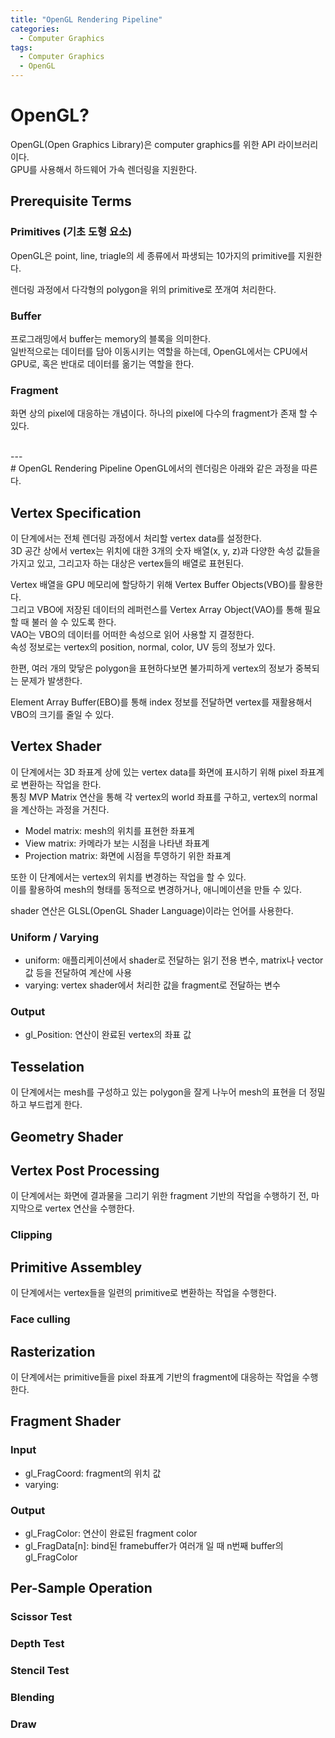 ```yaml
---
title: "OpenGL Rendering Pipeline"
categories:
  - Computer Graphics
tags:
  - Computer Graphics
  - OpenGL
---
```


# OpenGL?
OpenGL(Open Graphics Library)은 computer graphics를 위한 API 라이브러리이다.  
GPU를 사용해서 하드웨어 가속 렌더링을 지원한다.
<!-- 이미지 -->

## Prerequisite Terms

### Primitives (기초 도형 요소)
OpenGL은 point, line, triagle의 세 종류에서 파생되는 10가지의 primitive를 지원한다.  
<!-- 이미지 -->
렌더링 과정에서 다각형의 polygon을 위의 primitive로 쪼개여 처리한다.

### Buffer
프로그래밍에서 buffer는 memory의 블록을 의미한다.  
일반적으로는 데이터를 담아 이동시키는 역할을 하는데, OpenGL에서는 CPU에서 GPU로, 혹은 반대로 데이터를 옮기는 역할을 한다.

### Fragment
화면 상의 pixel에 대응하는 개념이다.
하나의 pixel에 다수의 fragment가 존재 할 수 있다.

<br/>    
---
<br/>
# OpenGL Rendering Pipeline
OpenGL에서의 렌더링은 아래와 같은 과정을 따른다.
<!-- 이미지 -->


## Vertex Specification
이 단계에서는 전체 렌더링 과정에서 처리할 vertex data를 설정한다.  
3D 공간 상에서 vertex는 위치에 대한 3개의 숫자 배열(x, y, z)과 다양한 속성 값들을 가지고 있고, 그리고자 하는 대상은 vertex들의 배열로 표현된다.  

Vertex 배열을 GPU 메모리에 할당하기 위해 Vertex Buffer Objects(VBO)를 활용한다.  
그리고 VBO에 저장된 데이터의 레퍼런스를 Vertex Array Object(VAO)를 통해 필요할 때 불러 쓸 수 있도록 한다.  
VAO는 VBO의 데이터를 어떠한 속성으로 읽어 사용할 지 결정한다.  
속성 정보로는 vertex의 position, normal, color, UV 등의 정보가 있다.

한편, 여러 개의 맞닿은 polygon을 표현하다보면 불가피하게 vertex의 정보가 중복되는 문제가 발생한다.  
<!-- 이미지 -->
Element Array Buffer(EBO)를 통해 index 정보를 전달하면 vertex를 재활용해서 VBO의 크기를 줄일 수 있다.  


## Vertex Shader
이 단계에서는 3D 좌표계 상에 있는 vertex data를 화면에 표시하기 위해 pixel 좌표계로 변환하는 작업을 한다.  
통칭 MVP Matrix 연산을 통해 각 vertex의 world 좌표를 구하고, vertex의 normal을 계산하는 과정을 거친다.  
- Model matrix: mesh의 위치를 표현한 좌표계
- View matrix: 카메라가 보는 시점을 나타낸 좌표계
- Projection matrix: 화면에 시점을 투영하기 위한 좌표계
<!-- 이미지 -->

또한 이 단계에서는 vertex의 위치를 변경하는 작업을 할 수 있다.  
이를 활용하여 mesh의 형태를 동적으로 변경하거나, 애니메이션을 만들 수 있다.

shader 연산은 GLSL(OpenGL Shader Language)이라는 언어를 사용한다.  
<!-- 이미지 -->

### Uniform / Varying
- uniform: 애플리케이션에서 shader로 전달하는 읽기 전용 변수, matrix나 vector 값 등을 전달하여 계산에 사용
- varying: vertex shader에서 처리한 값을 fragment로 전달하는 변수

### Output
- gl_Position: 연산이 완료된 vertex의 좌표 값

## Tesselation
이 단계에서는 mesh를 구성하고 있는 polygon을 잘게 나누어 mesh의 표현을 더 정밀하고 부드럽게 한다.

## Geometry Shader


## Vertex Post Processing
이 단계에서는 화면에 결과물을 그리기 위한 fragment 기반의 작업을 수행하기 전, 마지막으로 vertex 연산을 수행한다.

### Clipping


## Primitive Assembley
이 단계에서는 vertex들을 일련의 primitive로 변환하는 작업을 수행한다.

### Face culling


## Rasterization
이 단계에서는 primitive들을 pixel 좌표계 기반의 fragment에 대응하는 작업을 수행한다.


## Fragment Shader

### Input
- gl_FragCoord: fragment의 위치 값
- varying: 

### Output
- gl_FragColor: 연산이 완료된 fragment color
- gl_FragData[n]: bind된 framebuffer가 여러개 일 때 n번째 buffer의 gl_FragColor

## Per-Sample Operation

### Scissor Test

### Depth Test

### Stencil Test

### Blending

### Draw